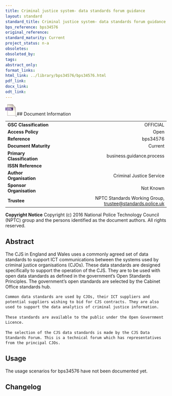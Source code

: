 ```yaml
---
title: Criminal justice system- data standards forum guidance
layout: standard
standard_title: Criminal justice system- data standards forum guidance
bps_reference: bps34576
original_reference: 
standard_maturity: Current
project_status: n-a
obsoletes: 
obsoleted_by: 
tags: 
abstract_only:
format_links:
html_link: ../library/bps34576/bps34576.html
pdf_link: 
docx_link: 
odt_link: 
---
```


<a target="_blank" href="../library/bps34576/bps34576.html">
    <img src="../images/html@0.5x.png" alt="html link" title="html link" style="max-height:35px;">
</a>
## Document Information

|||
| :------- | ------: |
| **GSC Classification**     | OFFICIAL |
| **Access Policy**          | Open |
| **Reference**              | bps34576  |
| **Document Maturity**      | Current |
| **Primary Classification** | business.guidance.process |
| **ISSN Reference**         |  |
| **Author Organisation**    |Criminal Justice Service|
| **Sponsor Organisation**   |Not Known|
| **Trustee**                | NPTC Standards Working Group, <a href="mailto:trustee@standards.police.uk?subject=bps34576 Criminal justice system- data standards forum guidance">trustee@standards.police.uk |

**Copyright Notice**
Copyright (c) 2016 National Police Technology Council (NPTC) group and the persons identified as the document authors. All rights reserved.

## Abstract
The CJS in England and Wales uses a commonly agreed set of data standards to support ICT communications between the systems used by criminal justice organisations (CJOs). These data standards are designed specifically to support the operation of the CJS. They are to be used with open data standards as defined in the government’s Open Standards Principles. The government’s open standards are selected by the Cabinet Office standards hub.
    
    Common data standards are used by CJOs, their ICT suppliers and potential suppliers wishing to bid for CJS contracts. They are also used to support the data analytics of criminal justice information.
    
    These standards are available to the public under the Open Government Licence.
    
    The selection of the CJS data standards is made by the CJS Data Standards Forum. This is a technical forum which has representatives from the principal CJOs.
        
## Usage
The usage scenarios for bps34576 have not been documented yet.

## Changelog

